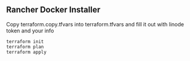 ## Rancher Docker Installer

Copy terraform.copy.tfvars into terraform.tfvars and fill it out with linode token and your info

```
terraform init
terraform plan
terraform apply
```

